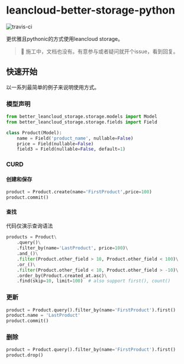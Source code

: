 # leancloud-better-storage-python

![travis-ci](https://www.travis-ci.com/nnnewb/leancloud-better-storage-python.svg?branch=master)

更优雅且pythonic的方式使用leancloud storage。

> :construction: 施工中，文档也没有。有意参与或者疑问就开个issue，看到回复。

## 快速开始

以一系列最简单的例子来说明使用方式。

### 模型声明

```python
from better_leancloud_storage.storage.models import Model
from better_leancloud_storage.storage.fields import Field

class Product(Model):
    name = Field('product_name', nullable=False)
    price = Field(nullable=False)
    field3 = Field(nullable=False, default=1)
```

### CURD

#### 创建和保存

```python
product = Product.create(name='FirstProduct',price=100)
product.commit()
```

#### 查找

代码仅演示查询语法

```python
products = Product\
    .query()\
    .filter_by(name='LastProduct', price=100)\
    .and_()\
    .filter(Product.other_field > 10, Product.other_field < 100)\
    .or_()\
    .filter(Product.other_field < 10, Product.other_field > -10)\
    .order_by(Product.created_at.asc)\
    .find(skip=10, limit=100)  # also support first(), count()
```

### 更新

```python
product = Product.query().filter_by(name='FirstProduct').first()
product.name = 'LastProduct'
product.commit()
```

### 删除

```python
product = Product.query().filter_by(name='FirstProduct').first()
product.drop()
```

